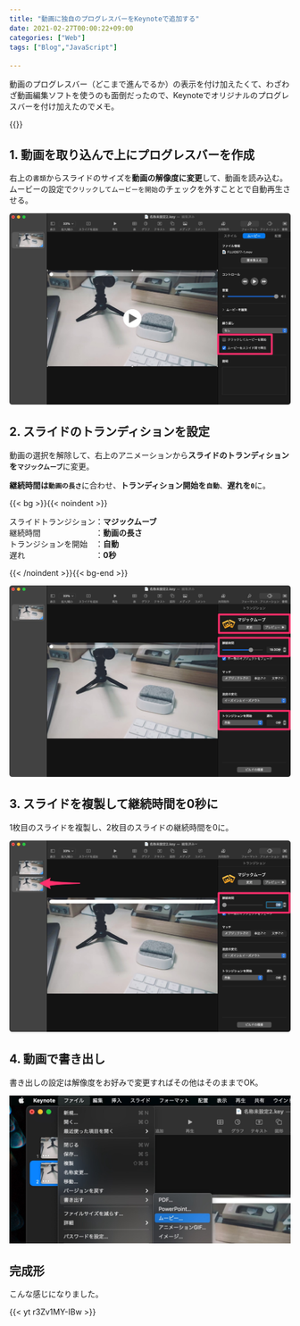 ```yaml
---
title: "動画に独自のプログレスバーをKeynoteで追加する"
date: 2021-02-27T00:00:22+09:00
categories: ["Web"]
tags: ["Blog","JavaScript"]

---
```


動画のプログレスバー（どこまで進んでるか）の表示を付け加えたくて、わざわざ動画編集ソフトを使うのも面倒だったので、Keynoteでオリジナルのプログレスバーを付け加えたのでメモ。

{{<ad>}}

## 1. 動画を取り込んで上にプログレスバーを作成

右上の`書類`からスライドのサイズを<b>動画の解像度に変更</b>して、動画を読み込む。ムービーの設定で`クリックしてムービーを開始`のチェックを外すこととで自動再生させる。

![](../../../images/keynote-takeover-movie-1.jpg)

## 2. スライドのトランディションを設定

動画の選択を解除して、右上のアニメーションから<b>スライドのトランディションを`マジックムーブ`</b>に変更。

<b>継続時間は`動画の長さ`</b>に合わせ、<b>トランディション開始を`自動`</b>、<b>遅れを`0`</b>に。

{{< bg >}}{{< noindent >}}

スライドトランジション：**マジックムーブ**<br>継続時間　　　　　　　：**動画の長さ**<br>トランジションを開始　：**自動**<br>遅れ　　　　　　　　　：**0秒**

{{< /noindent >}}{{< bg-end >}}

![](../../../images/keynote-takeover-movie-2.jpg)

## 3. スライドを複製して継続時間を0秒に

1枚目のスライドを複製し、2枚目のスライドの継続時間を0に。

![](../../../images/keynote-takeover-movie-3.jpg)

## 4. 動画で書き出し

書き出しの設定は解像度をお好みで変更すればその他はそのままでOK。

![](../../../images/keynote-takeover-movie-4.jpg)

## 完成形

こんな感じになりました。

{{< yt r3Zv1MY-IBw >}}